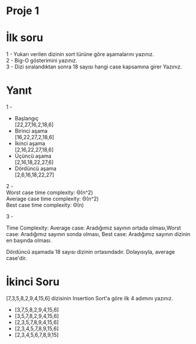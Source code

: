 # Proje 1

# İlk soru

1 - Yukarı verilen dizinin sort türüne göre aşamalarını yazınız. <br />2 - Big-O
gösterimini yazınız. <br /> 3 - Dizi sıralandıktan sonra 18 sayısı hangi case
kapsamına girer Yazınız.

# Yanıt

1 -

- Başlangıç<br /> [22,27,16,2,18,6]
- Birinci aşama<br /> [16,22,27,2,18,6]
- İkinci aşama<br /> [2,16,22,27,18,6]
- Üçüncü aşama<br /> [2,16,18,22,27,6]
- Dördüncü aşama<br /> [2,6,16,18,22,27]

2 - <br /> Worst case time complexity: Θ(n^2) <br /> Average case time
complexity: Θ(n^2)<br /> Best case time complexity: Θ(n)<br />

3 - <br />

Time Complexity: Average case: Aradığımız sayının ortada olması,Worst case:
Aradığımız sayının sonda olması, Best case: Aradığımız sayının dizinin en
başında olması.<br />

Dördüncü aşamada 18 sayısı dizinin ortasındadır. Dolayısıyla, average case'dir.

# İkinci Soru

[7,3,5,8,2,9,4,15,6] dizisinin Insertion Sort'a göre ilk 4 adımını yazınız.
<br />

- [3,7,5,8,2,9,4,15,6]
- [3,5,7,8,2,9,4,15,6]
- [2,3,5,7,8,9,4,15,6]
- [2,3,4,5,7,8,9,15,6]
- [2,3,4,5,6,7,8,9,15]
